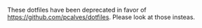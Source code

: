 These dotfiles have been deprecated in favor of https://github.com/pcalves/dotfiles. Please look at those insteas.
